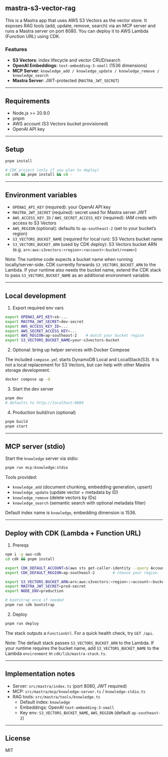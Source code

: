 ## mastra-s3-vector-rag

This is a Mastra app that uses AWS S3 Vectors as the vector store. It exposes RAG tools (add, update, remove, search) via an MCP server and runs a Mastra server on port 8080. You can deploy it to AWS Lambda (Function URL) using CDK.

### Features
- **S3 Vectors**: index lifecycle and vector CRUD/search
- **OpenAI Embeddings**: `text-embedding-3-small` (1536 dimensions)
- **MCP Server**: `knowledge_add / knowledge_update / knowledge_remove / knowledge_search`
- **Mastra Server**: JWT-protected (`MASTRA_JWT_SECRET`)

---

## Requirements
- Node.js >= 20.9.0
- pnpm
- AWS account (S3 Vectors bucket provisioned)
- OpenAI API key

---

## Setup
```bash
pnpm install

# CDK project (only if you plan to deploy)
cd cdk && pnpm install && cd -
```

---

## Environment variables

- `OPENAI_API_KEY` (required): your OpenAI API key
- `MASTRA_JWT_SECRET` (required): secret used for Mastra server JWT
- `AWS_ACCESS_KEY_ID` / `AWS_SECRET_ACCESS_KEY` (required): IAM creds with access to S3 Vectors
- `AWS_REGION` (optional): defaults to `ap-southeast-2` (set to your bucket’s region)
- `S3_VECTORS_BUCKET_NAME` (required for local run): S3 Vectors bucket name
- `S3_VECTORS_BUCKET_ARN` (used by CDK deploy): S3 Vectors bucket ARN (e.g. `arn:aws:s3vectors:<region>:<account>:bucket/<name>`)

Note: The runtime code expects a bucket name when running locally/server-side. CDK currently forwards `S3_VECTORS_BUCKET_ARN` to the Lambda. If your runtime also needs the bucket name, extend the CDK stack to pass `S3_VECTORS_BUCKET_NAME` as an additional environment variable.

---

## Local development

1) Export required env vars
```bash
export OPENAI_API_KEY=sk-...
export MASTRA_JWT_SECRET=dev-secret
export AWS_ACCESS_KEY_ID=...
export AWS_SECRET_ACCESS_KEY=...
export AWS_REGION=ap-southeast-2    # match your bucket region
export S3_VECTORS_BUCKET_NAME=your-s3vectors-bucket
```

2) Optional: bring up helper services with Docker Compose

The included `compose.yml` starts DynamoDB Local and LocalStack(S3). It is not a local replacement for S3 Vectors, but can help with other Mastra storage development.
```bash
docker compose up -d
```

3) Start the dev server
```bash
pnpm dev
# defaults to http://localhost:8080
```

4) Production build/run (optional)
```bash
pnpm build
pnpm start
```

---

## MCP server (stdio)

Start the `knowledge` server via stdio:
```bash
pnpm run mcp:knowledge:stdio
```
Tools provided:
- `knowledge_add` (document chunking, embedding generation, upsert)
- `knowledge_update` (update vector + metadata by ID)
- `knowledge_remove` (delete vectors by IDs)
- `knowledge_search` (semantic search with optional metadata filter)

Default index name is `knowledge`, embedding dimension is 1536.

---

## Deploy with CDK (Lambda + Function URL)

1) Prereqs
```bash
npm i -g aws-cdk
cd cdk && pnpm install

export CDK_DEFAULT_ACCOUNT=$(aws sts get-caller-identity --query Account --output text)
export CDK_DEFAULT_REGION=ap-southeast-2        # choose your region

export S3_VECTORS_BUCKET_ARN=arn:aws:s3vectors:<region>:<account>:bucket/<name>
export MASTRA_JWT_SECRET=prod-secret
export NODE_ENV=production

# bootstrap once if needed
pnpm run cdk bootstrap
```

2) Deploy
```bash
pnpm run deploy
```

The stack outputs a `FunctionUrl`. For a quick health check, try `GET /api`.

Note: The default stack passes `S3_VECTORS_BUCKET_ARN` to the Lambda. If your runtime requires the bucket name, add `S3_VECTORS_BUCKET_NAME` to the Lambda `environment` in `cdk/lib/mastra-stack.ts`.

---

## Implementation notes
- Server: `src/mastra/index.ts` (port 8080, JWT required)
- MCP: `src/mastra/mcp/knowledge-server.ts` / `knowledge-stdio.ts`
- RAG tools: `src/mastra/tools/knowledge.ts`
  - Default index: `knowledge`
  - Embeddings: OpenAI `text-embedding-3-small`
  - Key env: `S3_VECTORS_BUCKET_NAME`, `AWS_REGION` (default `ap-southeast-2`)

---

## License
MIT


